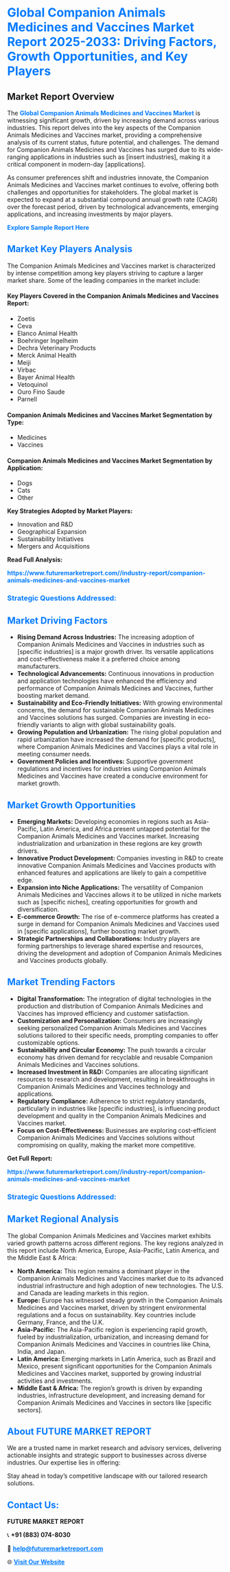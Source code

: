 <h1 style="color: #007BFF;">Global Companion Animals Medicines and Vaccines Market Report 2025-2033: Driving Factors, Growth Opportunities, and Key Players</h1>

<section id="overview">
<h2>Market Report Overview</h2>
<p>The <a href="https://www.futuremarketreport.com//industry-report/companion-animals-medicines-and-vaccines-market" style="color: #007BFF; text-decoration: none;"><strong>Global Companion Animals Medicines and Vaccines Market</strong></a> is witnessing significant growth, driven by increasing demand across various industries. This report delves into the key aspects of the Companion Animals Medicines and Vaccines market, providing a comprehensive analysis of its current status, future potential, and challenges. The demand for Companion Animals Medicines and Vaccines has surged due to its wide-ranging applications in industries such as [insert industries], making it a critical component in modern-day [applications].</p>
<p>As consumer preferences shift and industries innovate, the Companion Animals Medicines and Vaccines market continues to evolve, offering both challenges and opportunities for stakeholders. The global market is expected to expand at a substantial compound annual growth rate (CAGR) over the forecast period, driven by technological advancements, emerging applications, and increasing investments by major players.</p>
</section>

<section id="overview">
<p><a href="https://www.futuremarketreport.com//request-sample/reportId=78805" style="color: #007BFF; text-decoration: none;"><strong>Explore Sample Report Here</strong></a></p>
</section>

<section id="key-players">
<h2 style="color: #007BFF;">Market Key Players Analysis</h2>
<p>The Companion Animals Medicines and Vaccines market is characterized by intense competition among key players striving to capture a larger market share. Some of the leading companies in the market include:</p>
<h4>Key Players Covered in the Companion Animals Medicines and Vaccines Report:</h4>
<ul><li>Zoetis</li><li>Ceva</li><li>Elanco Animal Health</li><li>Boehringer Ingelheim</li><li>Dechra Veterinary Products</li><li>Merck Animal Health</li><li>Meiji</li><li>Virbac</li><li>Bayer Animal Health</li><li>Vetoquinol</li><li>Ouro Fino Saude</li><li>Parnell</li></ul>
<h4>Companion Animals Medicines and Vaccines Market Segmentation by Type:</h4>
<ul><li>Medicines</li><li>Vaccines</li></ul>

<h4>Companion Animals Medicines and Vaccines Market Segmentation by Application:</h4>
<ul><li>Dogs</li><li>Cats</li><li>Other</li></ul>
<p><strong>Key Strategies Adopted by Market Players:</strong></p>
<ul>
<li>Innovation and R&D</li>
<li>Geographical Expansion</li>
<li>Sustainability Initiatives</li>
<li>Mergers and Acquisitions</li>
</ul>
</section>

<section>
<p><strong>Read Full Analysis: </strong></p><a href="https://www.futuremarketreport.com//industry-report/companion-animals-medicines-and-vaccines-market" style="color: #007BFF; text-decoration: none;"><strong>https://www.futuremarketreport.com//industry-report/companion-animals-medicines-and-vaccines-market</strong></a>
<h3 style="color: #007BFF;">Strategic Questions Addressed:</h3>
</section>

<section id="driving-factors">
<h2 style="color: #007BFF;">Market Driving Factors</h2>
<ul>
<li><strong>Rising Demand Across Industries:</strong> The increasing adoption of Companion Animals Medicines and Vaccines in industries such as [specific industries] is a major growth driver. Its versatile applications and cost-effectiveness make it a preferred choice among manufacturers.</li>
<li><strong>Technological Advancements:</strong> Continuous innovations in production and application technologies have enhanced the efficiency and performance of Companion Animals Medicines and Vaccines, further boosting market demand.</li>
<li><strong>Sustainability and Eco-Friendly Initiatives:</strong> With growing environmental concerns, the demand for sustainable Companion Animals Medicines and Vaccines solutions has surged. Companies are investing in eco-friendly variants to align with global sustainability goals.</li>
<li><strong>Growing Population and Urbanization:</strong> The rising global population and rapid urbanization have increased the demand for [specific products], where Companion Animals Medicines and Vaccines plays a vital role in meeting consumer needs.</li>
<li><strong>Government Policies and Incentives:</strong> Supportive government regulations and incentives for industries using Companion Animals Medicines and Vaccines have created a conducive environment for market growth.</li>
</ul>
</section>

<section id="growth-opportunities">
<h2 style="color: #007BFF;">Market Growth Opportunities</h2>
<ul>
<li><strong>Emerging Markets:</strong> Developing economies in regions such as Asia-Pacific, Latin America, and Africa present untapped potential for the Companion Animals Medicines and Vaccines market. Increasing industrialization and urbanization in these regions are key growth drivers.</li>
<li><strong>Innovative Product Development:</strong> Companies investing in R&D to create innovative Companion Animals Medicines and Vaccines products with enhanced features and applications are likely to gain a competitive edge.</li>
<li><strong>Expansion into Niche Applications:</strong> The versatility of Companion Animals Medicines and Vaccines allows it to be utilized in niche markets such as [specific niches], creating opportunities for growth and diversification.</li>
<li><strong>E-commerce Growth:</strong> The rise of e-commerce platforms has created a surge in demand for Companion Animals Medicines and Vaccines used in [specific applications], further boosting market growth.</li>
<li><strong>Strategic Partnerships and Collaborations:</strong> Industry players are forming partnerships to leverage shared expertise and resources, driving the development and adoption of Companion Animals Medicines and Vaccines products globally.</li>
</ul>
</section>

<section id="trending-factors">
<h2 style="color: #007BFF;">Market Trending Factors</h2>
<ul>
<li><strong>Digital Transformation:</strong> The integration of digital technologies in the production and distribution of Companion Animals Medicines and Vaccines has improved efficiency and customer satisfaction.</li>
<li><strong>Customization and Personalization:</strong> Consumers are increasingly seeking personalized Companion Animals Medicines and Vaccines solutions tailored to their specific needs, prompting companies to offer customizable options.</li>
<li><strong>Sustainability and Circular Economy:</strong> The push towards a circular economy has driven demand for recyclable and reusable Companion Animals Medicines and Vaccines solutions.</li>
<li><strong>Increased Investment in R&D:</strong> Companies are allocating significant resources to research and development, resulting in breakthroughs in Companion Animals Medicines and Vaccines technology and applications.</li>
<li><strong>Regulatory Compliance:</strong> Adherence to strict regulatory standards, particularly in industries like [specific industries], is influencing product development and quality in the Companion Animals Medicines and Vaccines market.</li>
<li><strong>Focus on Cost-Effectiveness:</strong> Businesses are exploring cost-efficient Companion Animals Medicines and Vaccines solutions without compromising on quality, making the market more competitive.</li>
</ul>
</section>

<section>
<p><strong>Get Full Report: </strong></p><a href="https://www.futuremarketreport.com//industry-report/companion-animals-medicines-and-vaccines-market" style="color: #007BFF; text-decoration: none;"><strong>https://www.futuremarketreport.com//industry-report/companion-animals-medicines-and-vaccines-market</strong></a>
<h3 style="color: #007BFF;">Strategic Questions Addressed:</h3>
</section>


<section id="regional-analysis">
<h2 style="color: #007BFF;">Market Regional Analysis</h2>
<p>The global Companion Animals Medicines and Vaccines market exhibits varied growth patterns across different regions. The key regions analyzed in this report include North America, Europe, Asia-Pacific, Latin America, and the Middle East & Africa:</p>
<ul>
<li><strong>North America:</strong> This region remains a dominant player in the Companion Animals Medicines and Vaccines market due to its advanced industrial infrastructure and high adoption of new technologies. The U.S. and Canada are leading markets in this region.</li>
<li><strong>Europe:</strong> Europe has witnessed steady growth in the Companion Animals Medicines and Vaccines market, driven by stringent environmental regulations and a focus on sustainability. Key countries include Germany, France, and the U.K.</li>
<li><strong>Asia-Pacific:</strong> The Asia-Pacific region is experiencing rapid growth, fueled by industrialization, urbanization, and increasing demand for Companion Animals Medicines and Vaccines in countries like China, India, and Japan.</li>
<li><strong>Latin America:</strong> Emerging markets in Latin America, such as Brazil and Mexico, present significant opportunities for the Companion Animals Medicines and Vaccines market, supported by growing industrial activities and investments.</li>
<li><strong>Middle East & Africa:</strong> The region’s growth is driven by expanding industries, infrastructure development, and increasing demand for Companion Animals Medicines and Vaccines in sectors like [specific sectors].</li>
</ul>
</section>

<footer>
<h2 style="color: #007BFF;">About FUTURE MARKET REPORT</h2>
<p>We are a trusted name in market research and advisory services, delivering actionable insights and strategic support to businesses across diverse industries. Our expertise lies in offering:</p>

<p>Stay ahead in today’s competitive landscape with our tailored research solutions.</p>

<h2 style="color: #007BFF;">Contact Us:</h2>
<p><strong>FUTURE MARKET REPORT</strong></p>
<p>📞 <strong>+91 (883) 074-8030</strong></p>
<p>📧 <strong><a href="mailto:help@futuremarketreport.com" style="color: #007BFF;">help@futuremarketreport.com</a></strong></p>
<p>🌐 <strong><a href="https://www.futuremarketreport.com/" style="color: #007BFF;">Visit Our Website</a></strong></p>
</footer>